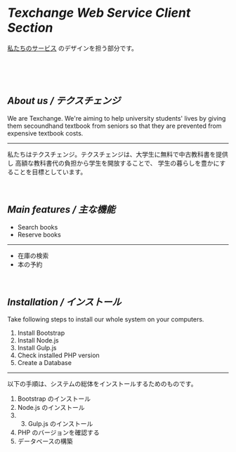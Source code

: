 # _Texchange Web Service Client Section_
<a href="http://texchg.com" target="_blank">私たちのサービス</a>
のデザインを担う部分です。

<br />
<br />
<br />

## _About us / テクスチェンジ_
We are Texchange. We're aiming to help university students' lives 
by giving them secoundhand textbook from seniors so that 
they are prevented from expensive textbook costs.

***

私たちはテクスチェンジ。テクスチェンジは、大学生に無料で中古教科書を提供し
高額な教科書代の負担から学生を開放することで、
学生の暮らしを豊かにすることを目標としています。

<br />

## _Main features / 主な機能_
* Search books
* Reserve books

***

* 在庫の検索
* 本の予約

<br />

## _Installation / インストール_
Take following steps to install our whole system on your computers.

1. Install Bootstrap
2. Install Node.js
3. Install Gulp.js
4. Check installed PHP version
5. Create a Database

***

以下の手順は、システムの総体をインストールするためのものです。

1. Bootstrap のインストール
2. Node.js のインストール
3. 3. Gulp.js のインストール
4. PHP のバージョンを確認する
5. データベースの構築
